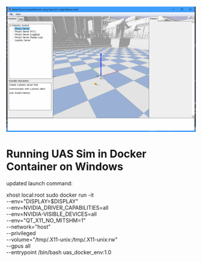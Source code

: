 ![](images/uas_output.png)

# Running UAS Sim in Docker Container on Windows

updated launch command:

xhost local:root
sudo docker run -it \
--env="DISPLAY=$DISPLAY" \
--env=NVIDIA_DRIVER_CAPABILITIES=all  \
--env=NVIDIA-VISIBLE_DEVICES=all \
--env="QT_X11_NO_MITSHM=1" \
--network="host" \
--privileged \
--volume="/tmp/.X11-unix:/tmp/.X11-unix:rw" \
--gpus all  \
--entrypoint /bin/bash uas_docker_env:1.0 

